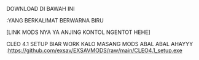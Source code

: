 DOWNLOAD DI BAWAH INI 

:YANG BERKALIMAT BERWARNA BIRU

[LINK MODS NYA YA ANJING KONTOL NGENTOT HEHE]

CLEO 4.1 SETUP BIAR WORK KALO MASANG MODS ABAL ABAL AHAYYY
:https://github.com/exsav/EXSAVMODS/raw/main/CLEO4.1_setup.exe
